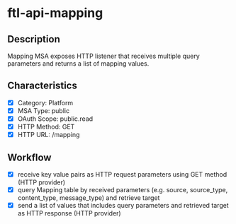 # ftl-api-mapping

## Description

Mapping MSA exposes HTTP listener that receives multiple query parameters
and returns a list of mapping values.

## Characteristics

- [x] Category: Platform
- [x] MSA Type: public
- [x] OAuth Scope: public.read
- [x] HTTP Method: GET
- [x] HTTP URL: /mapping

## Workflow

- [x] receive key value pairs as HTTP request parameters using GET method (HTTP provider)
- [x] query Mapping table by received parameters (e.g. source, source_type, content_type, message_type) and retrieve target
- [x] send a list of values that includes query parameters and retrieved target as HTTP response (HTTP provider)
